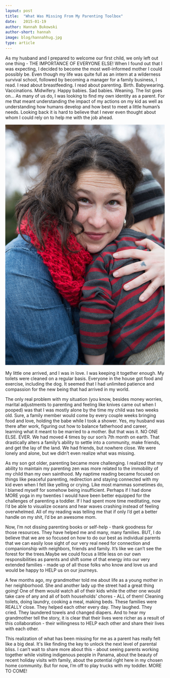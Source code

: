 ```yaml
---
layout: post
title:  "What Was Missing From My Parenting Toolbox"
date:   2015-01-19
author: Hannah Bukowski
author-short: hannah
image: blog/hannahhug.jpg
type: article
---
```


As my husband and I prepared to welcome our first child, we only left out one thing - THE IMPORTANCE OF EVERYONE ELSE! When I found out that I was expecting, I decided to become the most well-informed mother I could possibly be. Even though my life was quite full as an intern at a wilderness survival school, followed by becoming a manager for a family business, I read.  I read about breastfeeding. I read about parenting. Birth. Babywearing. Vaccinations. Midwifery. Happy babies. Sad babies. Weaning. The list goes on… As many of us do, I was looking to find my own identity as a parent. For me that meant understanding the impact of my actions on my kid as well as understanding how humans develop and how best to meet a little human’s needs. Looking back it is hard to believe that I never even thought about whom I could rely on to help me with the job ahead. 

<img class="right small-12 medium-5 columns" src="/images/blog/hannahhug.jpg">

My little one arrived, and I was in love. I was keeping it together enough.  My toilets were cleaned on a regular basis. Everyone in the house got food and exercise, including the dog. It seemed that I had unlimited patience and compassion for the new being that had arrived in my world.

The only real problem with my situation (you know, besides money worries, marital adjustments to parenting and feeling like knives came out when I pooped) was that I was mostly alone by the time my child was two weeks old. Sure, a family member would come by every couple weeks bringing food and love, holding the babe while I took a shower. Yes, my husband was there after work, figuring out how to balance fatherhood and career, learning what it meant to be married to a mother. But that was it. NO ONE ELSE. EVER. We had moved 4 times by our son’s 7th month on earth. That drastically alters a family’s ability to settle into a community, make friends, and get the lay of the land. We had friends, but nowhere close. We were lonely and alone, but we didn’t even realize what was missing. 

As my son got older, parenting became more challenging. I realized that my ability to maintain my parenting zen was more related to the immobility of my child than my own sainthood. My naptime reading became focused on things like peaceful parenting, redirection and staying connected with my kid even when I felt like yelling or crying. Like most mammas sometimes do, I blamed myself for somehow being insufficient. Perhaps if I had done MORE yoga in my twenties I would have been better equipped for the challenges of parenting a toddler.  If I had spent more time meditating, now I’d be able to visualize oceans and hear waves crashing instead of feeling overwhelmed. All of my reading was telling me that if only I’d get a better handle on my shit, I’d be an awesome mom. 

Now, I’m not dissing parenting books or self-help - thank goodness for those resources. They have helped me and many, many families. BUT, I do believe that we are so focused on how to do our best as individual parents that we can easily lose sight of our very real need for connection and companionship with neighbors, friends and family. It’s like we can’t see the forest for the trees.Maybe we could focus a little less on our own responsibilities as parents and shift some of that energy into our very extended families - made up of all those folks who know and love us and would be happy to HELP us on our journeys. 

A few months ago, my grandmother told me about life as a young mother in her neighborhood. She and another lady up the street had a great thing going! One of them would watch all of their kids while the other one would take care of any and all of both households' chores - ALL of them! Cleaning toilets, doing laundry, cooking a meal, making beds. These families were REALLY close. They helped each other every day. They laughed. They cried. They laundered towels and changed diapers. And to hear my grandmother tell the story, it is clear that their lives were richer as a result of this collaboration - their willingness to HELP each other and share their lives with each other.

This realization of what has been missing for me as a parent has really felt like a big deal. It's like finding the key to unlock the next level of parental bliss. I can’t wait to share more about this - about seeing parents working together while visiting indigenous people in Panama, about the beauty of recent holiday visits with family, about the potential right here in my chosen home community. But for now, I’m off to play trucks with my toddler.  MORE TO COME!

